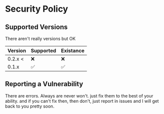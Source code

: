 # Security Policy

## Supported Versions
There aren't really versions but OK

| Version | Supported          | Existance |
| ------- | ------------------ | ----------|
| 0.2.x <  | :x:               | :x:       |
| 0.1.x   | :white_check_mark: | :white_check_mark:|



## Reporting a Vulnerability

There are errors. Always are never won't. just fix them to the best of your ability. and if you can't fix then, then don't, just report in issues and I will get back to you pretty soon.
